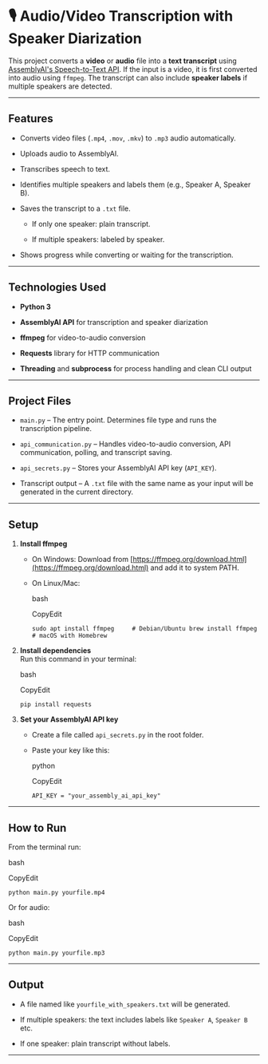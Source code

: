 
🎙 Audio/Video Transcription with Speaker Diarization
=====================================================

This project converts a **video** or **audio** file into a **text transcript** using [AssemblyAI's Speech-to-Text API](https://www.assemblyai.com/). If the input is a video, it is first converted into audio using `ffmpeg`. The transcript can also include **speaker labels** if multiple speakers are detected.

* * *

Features
----------

*   Converts video files (`.mp4`, `.mov`, `.mkv`) to `.mp3` audio automatically.
    
*   Uploads audio to AssemblyAI.
    
*   Transcribes speech to text.
    
*   Identifies multiple speakers and labels them (e.g., Speaker A, Speaker B).
    
*   Saves the transcript to a `.txt` file.
    
    *   If only one speaker: plain transcript.
        
    *   If multiple speakers: labeled by speaker.
        
* Shows progress while converting or waiting for the transcription.

* * *

Technologies Used
--------------------

*   **Python 3**
    
*   **AssemblyAI API** for transcription and speaker diarization
    
*   **ffmpeg** for video-to-audio conversion
    
*   **Requests** library for HTTP communication
    
*   **Threading** and **subprocess** for process handling and clean CLI output

* * *

Project Files
----------------

*   `main.py` – The entry point. Determines file type and runs the transcription pipeline.
    
*   `api_communication.py` – Handles video-to-audio conversion, API communication, polling, and transcript saving.
    
*   `api_secrets.py` – Stores your AssemblyAI API key (`API_KEY`).
    
*   Transcript output – A `.txt` file with the same name as your input will be generated in the current directory.

* * *

Setup
---------

1.  **Install ffmpeg**
    
    *   On Windows: Download from [https://ffmpeg.org/download.html](https://ffmpeg.org/download.html) and add it to system PATH.
        
    *   On Linux/Mac:
        
        bash
        
        CopyEdit
        
        `sudo apt install ffmpeg     # Debian/Ubuntu brew install ffmpeg         # macOS with Homebrew`
        
2.  **Install dependencies**  
    Run this command in your terminal:
    
    bash
    
    CopyEdit
    
    `pip install requests`
    
3.  **Set your AssemblyAI API key**
    
    *   Create a file called `api_secrets.py` in the root folder.
        
    *   Paste your key like this:
        
        python
        
        CopyEdit
        
        `API_KEY = "your_assembly_ai_api_key"`

* * *

How to Run
-------------

From the terminal run:

bash

CopyEdit

`python main.py yourfile.mp4`

Or for audio:

bash

CopyEdit

`python main.py yourfile.mp3`

* * *

Output
---------

*   A file named like `yourfile_with_speakers.txt` will be generated.
    
*   If multiple speakers: the text includes labels like `Speaker A`, `Speaker B` etc.
    
*   If one speaker: plain transcript without labels.

* * *

